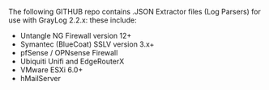 The following GITHUB repo contains .JSON Extractor files (Log Parsers) for use with GrayLog 2.2.x:
these include:

- Untangle NG Firewall version 12+
- Symantec (BlueCoat) SSLV version 3.x+
- pfSense / OPNsense Firewall
- Ubiquiti Unifi and EdgeRouterX
- VMware ESXi 6.0+
- hMailServer
